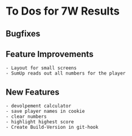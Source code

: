 # To Dos for 7W Results
## Bugfixes

## Feature Improvements
    - Layout for small screens
    - SumUp reads out all numbers for the player

## New Features
    - devolpement calculator
    - save player names in cookie
    - clear numbers
    - highlight highest score
    - Create Build-Version in git-hook